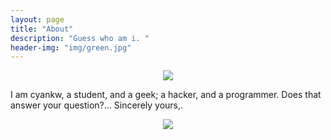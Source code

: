 ```yaml
---
layout: page
title: "About"
description: "Guess who am i. "
header-img: "img/green.jpg"
---
```



<center>
    <p><img src="http://7xlfkx.com1.z0.glb.clouddn.com/white2.jpg" align="center"></p>
</center>

I am cyankw, a student, and a geek; a hacker, and  a programmer.
Does that answer your question?... 
Sincerely yours,. 
<center>
    <p><img src="http://i173.photobucket.com/albums/w63/cnfeat/2015-08-29-2_zpsqj7po8eo.png" align="center"></p>
</center>






